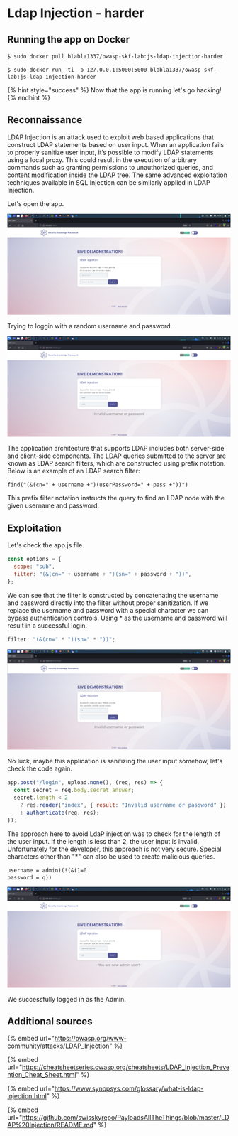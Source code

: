# Ldap Injection - harder

## Running the app on Docker

```
$ sudo docker pull blabla1337/owasp-skf-lab:js-ldap-injection-harder
```

```
$ sudo docker run -ti -p 127.0.0.1:5000:5000 blabla1337/owasp-skf-lab:js-ldap-injection-harder
```

{% hint style="success" %}
Now that the app is running let's go hacking!
{% endhint %}

## Reconnaissance

LDAP Injection is an attack used to exploit web based applications that construct LDAP statements based on user input. When an application fails to properly sanitize user input, it’s possible to modify LDAP statements using a local proxy. This could result in the execution of arbitrary commands such as granting permissions to unauthorized queries, and content modification inside the LDAP tree. The same advanced exploitation techniques available in SQL Injection can be similarly applied in LDAP Injection.

Let's open the app.

![](https://raw.githubusercontent.com/blabla1337/skf-labs/master/.gitbook/assets/nodejs/Ldap-harder/1.png)

Trying to loggin with a random username and password.

![](https://raw.githubusercontent.com/blabla1337/skf-labs/master/.gitbook/assets/nodejs/Ldap-harder/2.png)

The application architecture that supports LDAP includes both server-side and client-side components. The LDAP queries submitted to the server are known as LDAP search filters, which are constructed using prefix notation. Below is an example of an LDAP search filter:

```text
find("(&(cn=" + username +")(userPassword=" + pass +"))")
```

This prefix filter notation instructs the query to find an LDAP node with the given username and password.

## Exploitation

Let's check the app.js file.

```javascript
const options = {
  scope: "sub",
  filter: "(&(cn=" + username + ")(sn=" + password + "))",
};
```

We can see that the filter is constructed by concatenating the username and password directly into the filter without proper sanitization. If we replace the username and password with a special character we can bypass authentication controls. Using \* as the username and password will result in a successful login.

```javascript
filter: "(&(cn=" * ")(sn=" * "))";
```

![](https://raw.githubusercontent.com/blabla1337/skf-labs/master/.gitbook/assets/nodejs/Ldap-harder/3.png)

No luck, maybe this application is sanitizing the user input somehow, let's check the code again.

```javascript
app.post("/login", upload.none(), (req, res) => {
  const secret = req.body.secret_answer;
  secret.length < 2
    ? res.render("index", { result: "Invalid username or password" })
    : authenticate(req, res);
});
```

The approach here to avoid LdaP injection was to check for the length of the user input. If the length is less than 2, the user input is invalid.
Unfortunately for the developer, this approach is not very secure. Special characters other than "\*" can also be used to create malicious queries.

```text
username = admin)(!(&(1=0
password = q))
```

![](https://raw.githubusercontent.com/blabla1337/skf-labs/master/.gitbook/assets/nodejs/Ldap-harder/4.png)

We successfully logged in as the Admin.

## Additional sources

{% embed url="https://owasp.org/www-community/attacks/LDAP_Injection" %}

{% embed url="https://cheatsheetseries.owasp.org/cheatsheets/LDAP_Injection_Prevention_Cheat_Sheet.html" %}

{% embed url="https://www.synopsys.com/glossary/what-is-ldap-injection.html" %}

{% embed url="https://github.com/swisskyrepo/PayloadsAllTheThings/blob/master/LDAP%20Injection/README.md" %}

